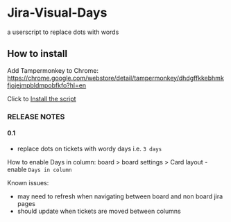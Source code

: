 # Jira-Visual-Days
a userscript to replace dots with words

## How to install
Add Tampermonkey to Chrome: https://chrome.google.com/webstore/detail/tampermonkey/dhdgffkkebhmkfjojejmpbldmpobfkfo?hl=en


Click to [Install the script](https://github.com/JackTreble/Jira-Visual-Days/raw/main/Jira_visual_days.user.js)


### RELEASE NOTES

#### 0.1

- replace dots on tickets with wordy days i.e. `3 days`

How to enable Days in column:
board > board settings > Card layout - enable `Days in column`

Known issues:
- may need to refresh when navigating between board and non board jira pages
- should update when tickets are moved between columns
